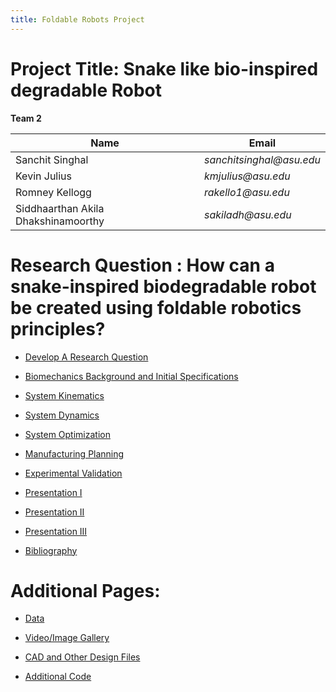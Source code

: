 ```yaml
---
title: Foldable Robots Project
---
```


# Project Title: Snake like bio-inspired degradable Robot

**Team 2**

|    Name                                 |    Email    |
| -----------                             | ----------- |
| Sanchit Singhal                         | _sanchitsinghal@asu.edu_      |
| Kevin Julius                     |_kmjulius@asu.edu_ |
| Romney Kellogg                  |_rakello1@asu.edu_ |
| Siddhaarthan Akila Dhakshinamoorthy     | _sakiladh@asu.edu_  |


# Research Question : How can a snake-inspired biodegradable robot be created using foldable robotics principles?

* [Develop A Research Question](/Develop_A_Research_Question_Team_2.md)

* [Biomechanics Background and Initial Specifications](/Biomechanics_Background_and_Initial_Specifications.md)

* [System Kinematics](/SystemKinematics.md)

* [System Dynamics](/SystemDynamics.md)

* [System Optimization](/Design_Optimization/SystemOptimization.md)

* [Manufacturing Planning](/ManufacturingPlanning.md)

* [Experimental Validation](/ExperimentalValidation.md)

* [Presentation I](/presentation1.md)

* [Presentation II](/presentation2.md) 

* [Presentation III](/presentation3.md) 
  
* [Bibliography](/Bibliography.md)

# Additional Pages: 

* [Data](/Data.md)

* [Video/Image Gallery](/Gallery.md)

* [CAD and Other Design Files](/CAD.md)

* [Additional Code](/AddCode.md)
